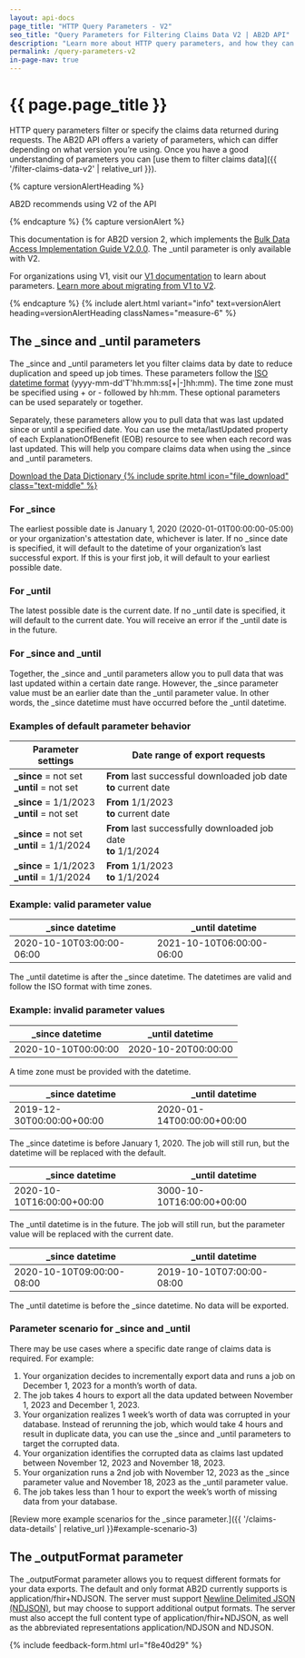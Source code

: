 ```yaml
---
layout: api-docs
page_title: "HTTP Query Parameters - V2"
seo_title: "Query Parameters for Filtering Claims Data V2 | AB2D API"
description: "Learn more about HTTP query parameters, and how they can filter Medicare claims data with the AB2D API."
permalink: /query-parameters-v2
in-page-nav: true
---
```


# {{ page.page_title }}

HTTP query parameters filter or specify the claims data returned during requests. The AB2D API offers a variety of parameters, which can differ depending on what version you’re using. Once you have a good understanding of parameters you can [use them to filter claims data]({{ '/filter-claims-data-v2' | relative_url }}).

{% capture versionAlertHeading %}
  <p class="usa-alert__heading text-bold">
    AB2D recommends using V2 of the API
  </p>
{% endcapture %}
{% capture versionAlert %}
    <p>
        This documentation is for AB2D version 2, which implements the <a href="https://hl7.org/fhir/uv/bulkdata/" target="_blank" rel="noopener">Bulk Data Access Implementation Guide V2.0.0</a>. The _until parameter is only available with V2.
    </p>
    <p>
        For organizations using V1, visit our <a href="{{ '/filter-claims-data-v1' | relative_url }}">V1 documentation</a> to learn about parameters. <a href="https://github.com/CMSgov/ab2d-pdp-documentation/raw/main/AB2D%20STU3-R4%20Migration%20Guide%20Final.xlsx" target="_blank" rel="noopener">Learn more about migrating from V1 to V2</a>.
    </p>

{% endcapture %}
{% include alert.html variant="info" text=versionAlert heading=versionAlertHeading classNames="measure-6" %}

## The _since and _until parameters

<p>The _since and _until parameters let you filter claims data by date to reduce duplication and speed up job times. These parameters follow the <a href="https://en.wikipedia.org/wiki/ISO_8601" target="_blank" rel="noopener">ISO datetime format</a> (yyyy-mm-dd'T'hh:mm:ss[+|-]hh:mm). The time zone must be specified using + or - followed by hh:mm. These optional parameters can be used separately or together.</p>

Separately, these parameters allow you to pull data that was last updated since or until a specified date. You can use the meta/lastUpdated property of each ExplanationOfBenefit (EOB) resource to see when each record was last updated. This will help you compare claims data when using the  _since and _until parameters.

<a href="{{ '/assets/downloads/ab2d-data-dictionary.xlsx' | relative_url }}" data-tealium="download">Download the Data Dictionary {% include sprite.html icon="file_download" class="text-middle" %}</a>

### For _since

The earliest possible date is January 1, 2020 (2020-01-01T00:00:00-05:00) or your organization's attestation date, whichever is later. If no _since date is specified, it will default to the datetime of your organization’s last successful export. If this is your first job, it will default to your earliest possible date.

### For _until

The latest possible date is the current date. If no _until date is specified, it will default to the current date. You will receive an error if the _until date is in the future.

### For _since and _until

Together, the _since and _until parameters allow you to pull data that was last updated within a certain date range. However, the _since parameter value must be an earlier date than the _until parameter value. In other words, the _since datetime must have occurred before the _until datetime.

### Examples of default parameter behavior

<table class="usa-table usa-table--stacked usa-table--borderless width-full">
    <thead>
        <tr>
            <th scope="col">Parameter settings</th>
            <th scope="col">Date range of export requests</th>
        </tr>
    </thead>
    <tbody>
        <tr>
            <td data-label="Parameters">
                <b>_since</b> = not set
                <br>
                <b>_until</b> = not set
            </td>
            <td data-label="Date range of export requests">
                <b>From</b> last successful downloaded job date
                <br>
                <b>to</b> current date
            </td>
        </tr>
        <tr>
            <td data-label="Parameters">
                <b>_since</b> = 1/1/2023
                <br>
                <b>_until</b> = not set
            </td>
            <td data-label="Date range of export requests">
                <b>From</b> 1/1/2023
                <br>
                <b>to</b> current date
            </td>
        </tr>
        <tr>
            <td data-label="Parameters">
                <b>_since</b> = not set
                <br>
                <b>_until</b> = 1/1/2024
            </td>
            <td data-label="Date range of export requests">
                <b>From</b> last successfully downloaded job date
                <br>
                <b>to</b> 1/1/2024
            </td>
        </tr>
        <tr>
            <td data-label="Parameters">
                <b>_since</b> = 1/1/2023
                <br>
                <b>_until</b> = 1/1/2024
            </td>
            <td data-label="Date range of export requests">
                <b>From</b> 1/1/2023
                <br>
                <b>to</b> 1/1/2024
            </td>
        </tr>
    </tbody>
</table>

### Example: valid parameter value

<table class="usa-table usa-table--stacked usa-table--borderless width-full">
    <thead>
        <tr>
            <th scope="col">_since datetime</th>
            <th scope="col">_until datetime</th>
        </tr>
    </thead>
    <tbody>
        <td data-label="_since datetime">2020-10-10T03:00:00-06:00</td>
        <td data-label="_until datetime">2021-10-10T06:00:00-06:00</td>
    </tbody>
</table>
The _until datetime is after the _since datetime. The datetimes are valid and follow the ISO format with time zones.

### Example: invalid parameter values

<table class="usa-table usa-table--stacked usa-table--borderless width-full">
    <thead>
        <tr>
            <th scope="col">_since datetime</th>
            <th scope="col">_until datetime</th>
        </tr>
    </thead>
    <tbody>
        <td data-label="_since datetime">2020-10-10T00:00:00</td>
        <td data-label="_until datetime">2020-10-20T00:00:00</td>
    </tbody>
</table>

A time zone must be provided with the datetime.

<table class="usa-table usa-table--stacked usa-table--borderless width-full">
    <thead>
        <tr>
            <th scope="col">_since datetime</th>
            <th scope="col">_until datetime</th>
        </tr>
    </thead>
    <tbody>
        <td data-label="_since datetime">2019-12-30T00:00:00+00:00</td>
        <td data-label="_until datetime">2020-01-14T00:00:00+00:00</td>
    </tbody>
</table>

The _since datetime is before January 1, 2020. The job will still run, but the datetime will be replaced with the default.

<table class="usa-table usa-table--stacked usa-table--borderless width-full">
    <thead>
        <tr>
            <th scope="col">_since datetime</th>
            <th scope="col">_until datetime</th>
        </tr>
    </thead>
    <tbody>
        <td data-label="_since datetime">2020-10-10T16:00:00+00:00</td>
        <td data-label="_until datetime">3000-10-10T16:00:00+00:00</td>
    </tbody>
</table>

The _until datetime is in the future. The job will still run, but the parameter value will be replaced with the current date.

<table class="usa-table usa-table--stacked usa-table--borderless width-full">
    <thead>
        <tr>
            <th scope="col">_since datetime</th>
            <th scope="col">_until datetime</th>
        </tr>
    </thead>
    <tbody>
            <td data-label="_since datetime">2020-10-10T09:00:00-08:00</td>
            <td data-label="_until datetime">2019-10-10T07:00:00-08:00</td>
    </tbody>
</table>

The _until datetime is before the _since datetime. No data will be exported.

### Parameter scenario for _since and _until

There may be use cases where a specific date range of claims data is required. For example:
1. Your organization decides to incrementally export data and runs a job on December 1, 2023 for a month’s worth of data.
2. The job takes 4 hours to export all the data updated between November 1, 2023 and December 1, 2023.
3. Your organization realizes 1 week’s worth of data was corrupted in your database. Instead of rerunning the job, which would take 4 hours and result in duplicate data, you can use the _since and _until parameters to target the corrupted data.
4. Your organization identifies the corrupted data as claims last updated between November 12, 2023 and November 18, 2023.
5. Your organization runs a 2nd job with November 12, 2023 as the _since parameter value and November 18, 2023 as the _until parameter value.
6. The job takes less than 1 hour to export the week’s worth of missing data from your database.

[Review more example scenarios for the _since parameter.]({{ '/claims-data-details' | relative_url }}#example-scenario-3)

## The _outputFormat parameter

The _outputFormat parameter allows you to request different formats for your data exports. The default and only format AB2D currently supports is application/fhir+NDJSON. The server must support [Newline Delimited JSON (NDJSON)](https://github.com/ndjson/ndjson-spec), but may choose to support additional output formats. The server must also accept the full content type of application/fhir+NDJSON, as well as the abbreviated representations application/NDJSON and NDJSON.

{% include feedback-form.html url="f8e40d29" %}
